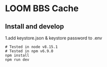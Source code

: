 # LOOM BBS Cache

## Install and develop

1.add keystore.json & keystore password to .env

```
# Tested in node v8.15.1
# Tested in npm v6.9.0
npm install
npm run dev
```

